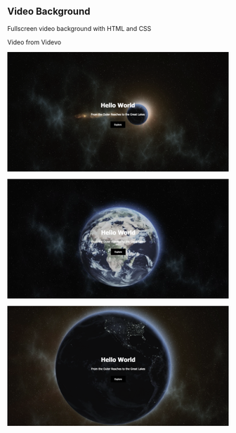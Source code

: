 ## Video Background

Fullscreen video background with HTML and CSS

Video from Videvo

![Video Background](video-background-view-1.png)

![Video Background](video-background-view-2.png)

![Video Background](video-background-view-3.png)
